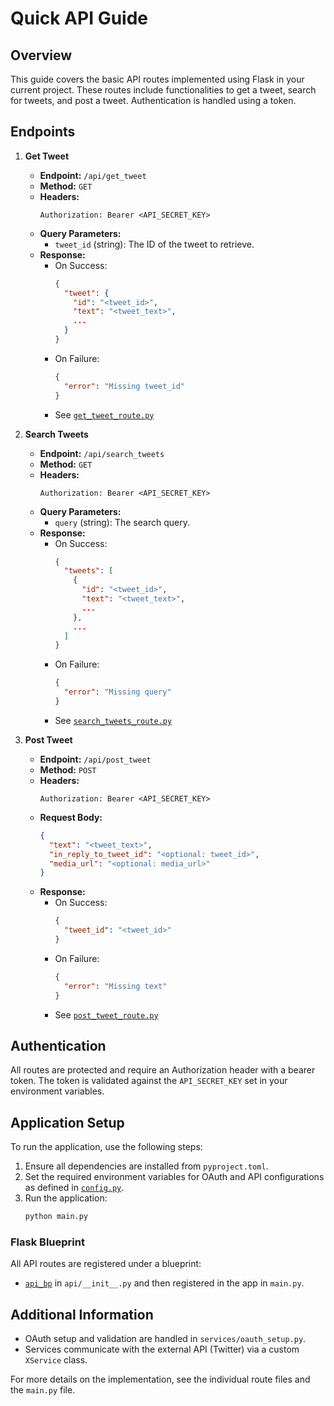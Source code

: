 # Quick API Guide

## Overview
This guide covers the basic API routes implemented using Flask in your current project. These routes include functionalities to get a tweet, search for tweets, and post a tweet. Authentication is handled using a token.

## Endpoints

1. **Get Tweet**
    - **Endpoint:** `/api/get_tweet`
    - **Method:** `GET`
    - **Headers:**
        ```http
        Authorization: Bearer <API_SECRET_KEY>
        ```
    - **Query Parameters:**
      - `tweet_id` (string): The ID of the tweet to retrieve.
    - **Response:**
      - On Success:
        ```json
        {
          "tweet": {
            "id": "<tweet_id>",
            "text": "<tweet_text>",
            ...
          }
        }
        ```
      - On Failure:
        ```json
        {
          "error": "Missing tweet_id"
        }
        ```
      - See [`get_tweet_route.py`](rag://rag_source_6)

2. **Search Tweets**
    - **Endpoint:** `/api/search_tweets`
    - **Method:** `GET`
    - **Headers:**
        ```http
        Authorization: Bearer <API_SECRET_KEY>
        ```
    - **Query Parameters:**
      - `query` (string): The search query.
    - **Response:**
      - On Success:
        ```json
        {
          "tweets": [
            {
              "id": "<tweet_id>",
              "text": "<tweet_text>",
              ...
            },
            ...
          ]
        }
        ```
      - On Failure:
        ```json
        {
          "error": "Missing query"
        }
        ```
      - See [`search_tweets_route.py`](rag://rag_source_1)

3. **Post Tweet**
    - **Endpoint:** `/api/post_tweet`
    - **Method:** `POST`
    - **Headers:**
        ```http
        Authorization: Bearer <API_SECRET_KEY>
        ```
    - **Request Body:**
      ```json
      {
        "text": "<tweet_text>",
        "in_reply_to_tweet_id": "<optional: tweet_id>",
        "media_url": "<optional: media_url>"
      }
      ```
    - **Response:**
      - On Success:
        ```json
        {
          "tweet_id": "<tweet_id>"
        }
        ```
      - On Failure:
        ```json
        {
          "error": "Missing text"
        }
        ```
      - See [`post_tweet_route.py`](rag://rag_source_2)

## Authentication
All routes are protected and require an Authorization header with a bearer token. The token is validated against the `API_SECRET_KEY` set in your environment variables.

## Application Setup
To run the application, use the following steps:
1. Ensure all dependencies are installed from `pyproject.toml`.
2. Set the required environment variables for OAuth and API configurations as defined in [`config.py`](rag://rag_source_8).
3. Run the application:
    ```sh
    python main.py
    ```

### Flask Blueprint
All API routes are registered under a blueprint:
- [`api_bp`](rag://rag_source_1) in `api/__init__.py` and then registered in the app in `main.py`.

## Additional Information
- OAuth setup and validation are handled in `services/oauth_setup.py`.
- Services communicate with the external API (Twitter) via a custom `XService` class.

For more details on the implementation, see the individual route files and the `main.py` file.